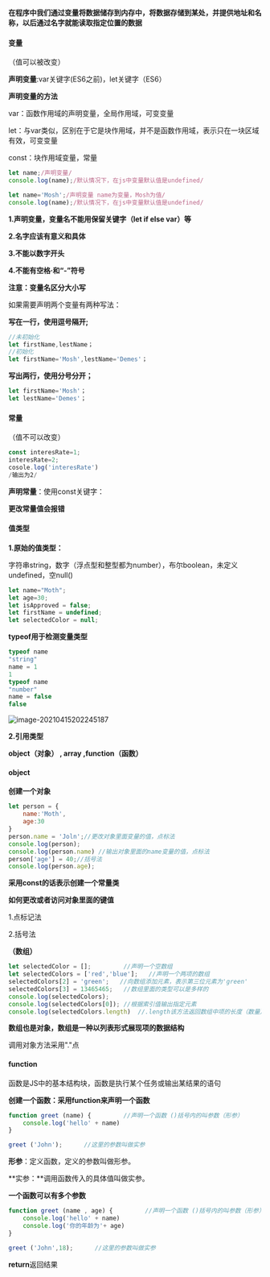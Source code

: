 **在程序中我们通过变量将数据储存到内存中，将数据存储到某处，并提供地址和名称，以后通过名字就能读取指定位置的数据**

#### 变量

（值可以被改变）

**声明变量**:var关键字(ES6之前)，let关键字（ES6）

**声明变量的方法**

var：函数作用域的声明变量，全局作用域，可变变量

let：与var类似，区别在于它是块作用域，并不是函数作用域，表示只在一块区域有效，可变变量

const：块作用域变量，常量

```js
let name;/声明变量/
console.log(name);/默认情况下，在js中变量默认值是undefined/
```

```js
let name='Mosh';/声明变量 name为变量，Mosh为值/
console.log(name);/默认情况下，在js中变量默认值是undefined/
```

**1.声明变量，变量名不能用保留关键字（let if else var）等**

**2.名字应该有意义和具体**

**3.不能以数字开头**

**4.不能有空格·和“-”符号**

**注意：变量名区分大小写**

如果需要声明两个变量有两种写法：

**写在一行，使用逗号隔开;**

```js
//未初始化
let firstName,lestName；
//初始化
let firstName='Mosh',lestName='Demes'；
```

**写出两行，使用分号分开；**

```js
let firstName='Mosh'；
let lestName='Demes'；
```

#### 常量

（值不可以改变）

```js
const interesRate=1;
interesRate=2;
cosole.log('interesRate')
/输出为2/
```

**声明常量**：使用const关键字：

**更改常量值会报错**

#### **值类型**

**1.原始的值类型：**

字符串string，数字（浮点型和整型都为number），布尔boolean，未定义undefined，空null()

```js
let name="Moth";
let age=30;
let isApproved = false;
let firstName = undefined;
let selectedColor = null;
```

**typeof用于检测变量类型**

```js
typeof name
"string"
name = 1
1
typeof name
"number"
name = false
false
```

![image-20210415202245187](C:\Users\PAN\AppData\Roaming\Typora\typora-user-images\image-20210415202245187.png)







**2.引用类型**

**object（对象） , array ,function（函数）**

#### object

**创建一个对象**

```js
let person = {
    name:'Moth',
    age:30
}
person.name = 'Joln';//更改对象里面变量的值，点标法
console.log(person);
console.log(person.name) //输出对象里面的name变量的值，点标法
person['age'] = 40;//括号法
console.log(person.age);
```

**采用const的话表示创建一个常量类**

**如何更改或者访问对象里面的键值**

1.点标记法

2.括号法



**（数组）**

```js
let selectedColor = [];         //声明一个空数组
let selectedColors = ['red','blue'];   //声明一个两项的数组
selectedColors[2] = 'green';   //向数组添加元素，表示第三位元素为'green'
selectedColors[3] = 13465465;   //数组里面的类型可以是多样的
console.log(selectedColors);
console.log(selectedColors[0]); //根据索引值输出指定元素
console.log(selectedColors.length)  //.length该方法返回数组中项的长度（数量）
```

**数组也是对象，数组是一种以列表形式展现项的数据结构**

调用对象方法采用"."点



#### function

函数是JS中的基本结构块，函数是执行某个任务或输出某结果的语句

**创建一个函数：采用function来声明一个函数**

```js
function greet (name) {         //声明一个函数 ()括号内的叫参数（形参）
    console.log('hello' + name) 
}

greet ('John');      //这里的参数叫做实参
```

**形参**：定义函数，定义的参数叫做形参。

**实参：**调用函数传入的具体值叫做实参。

**一个函数可以有多个参数**

```js
function greet (name , age) {         //声明一个函数 ()括号内的叫参数（形参）
    console.log('hello' + name) 
    console.log('你的年龄为'+ age)
}

greet ('John',18);      //这里的参数叫做实参
```

**return**返回结果